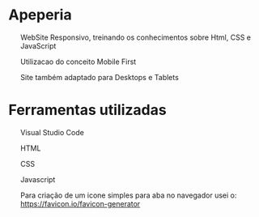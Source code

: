# Apeperia

<ul>WebSite Responsivo, treinando os conhecimentos sobre Html, CSS e JavaScript</ul>
<ul>Utilizacao do conceito Mobile First</ul>
<ul>Site também adaptado para Desktops e Tablets</ul>

# Ferramentas utilizadas
<ul>Visual Studio Code</ul>
<ul>HTML</ul>
<ul>CSS</ul>
<ul>Javascript</ul>
<ul>
  Para criação de um icone simples para aba no navegador usei o:
  <a href="https://favicon.io/favicon-generator/">
  https://favicon.io/favicon-generator
  </a>
</ul>
